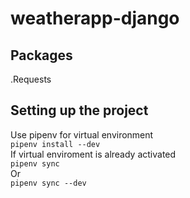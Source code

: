 # weatherapp-django
## Packages
.Requests

## Setting up the project
Use pipenv for virtual environment \
`pipenv install --dev`\
If virtual enviroment is already activated\
`pipenv sync`\
Or\
`pipenv sync --dev`
